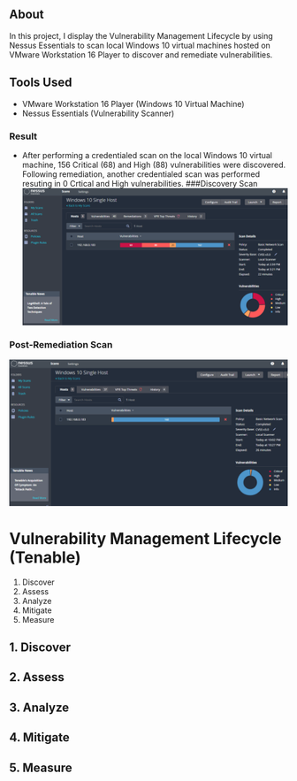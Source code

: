 ## About
In this project, I display the Vulnerability Management Lifecycle by using Nessus Essentials to scan local Windows 10 virtual machines hosted on VMware Workstation 16 Player to discover and remediate vulnerabilities. 

## Tools Used
  - VMware Workstation 16 Player (Windows 10 Virtual Machine)
  - Nessus Essentials (Vulnerability Scanner)

### Result
- After performing a credentialed scan on the local Windows 10 virtual machine, 156 Critical (68) and High (88) vulnerabilities were discovered. Following remediation, another credentialed scan was performed resuting in 0 Crtical and High vulnerabilities.
###Discovery Scan
![Discovery scan](11.png)
### Post-Remediation Scan
![Post-Remediation](17.png)
 
  
# Vulnerability Management Lifecycle (Tenable)
1. Discover
2. Assess
3. Analyze
4. Mitigate
5. Measure

## 1. Discover

## 2. Assess

## 3. Analyze

## 4. Mitigate

## 5. Measure

    
  

